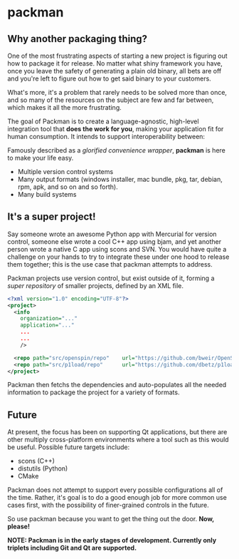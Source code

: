 # packman

## Why another packaging thing?

One of the most frustrating aspects of starting a new project is figuring out how to package it for release. No matter what shiny framework you have, once you leave the safety of generating a plain old binary, all bets are off and you're left to figure out how to get said binary to your customers.

What's more, it's a problem that rarely needs to be solved more than once, and so many of the resources on the subject are few and far between, which makes it all the more frustrating.

The goal of Packman is to create a language-agnostic, high-level integration tool that **does the work for you**, making your application fit for human consumption. It intends to support interoperability between:

Famously described as a *glorified convenience wrapper*, **packman** is here to make your life easy.

* Multiple version control systems
* Many output formats (windows installer, mac bundle, pkg, tar, debian, rpm, apk, and so on and so forth).
* Many build systems

## It's a super project!

Say someone wrote an awesome Python app with Mercurial for version control, someone else wrote a cool C++ app using bjam, and yet another person wrote a native C app using scons and SVN. You would have quite a challenge on your hands to try to integrate these under one hood to release them together; this is the use case that packman attempts to address.

Packman projects use version control, but exist outside of it, forming a *super repository* of smaller projects, defined by an XML file.

```xml
<?xml version="1.0" encoding="UTF-8"?>
<project>
  <info
    organization="..."
    application="..."
    ...
    ...
    />

  <repo path="src/openspin/repo"    url="https://github.com/bweir/OpenSpin.git" />
  <repo path="src/p1load/repo"      url="https://github.com/dbetz/p1load.git" />
</project>
```

Packman then fetchs the dependencies and auto-populates all the needed information to package the project for a variety of formats.

## Future

At present, the focus has been on supporting Qt applications, but there are other multiply cross-platform environments where a tool such as this would be useful. Possible future targets include:

* scons (C++)
* distutils (Python)
* CMake

Packman does not attempt to support every possible configurations all of the time. Rather, it's goal is to do a good enough job for more common use cases first, with the possibility of finer-grained controls in the future.

So use packman because you want to get the thing out the door. **Now, please!**

**NOTE: Packman is in the early stages of development. Currently only triplets including Git and Qt are supported.**
